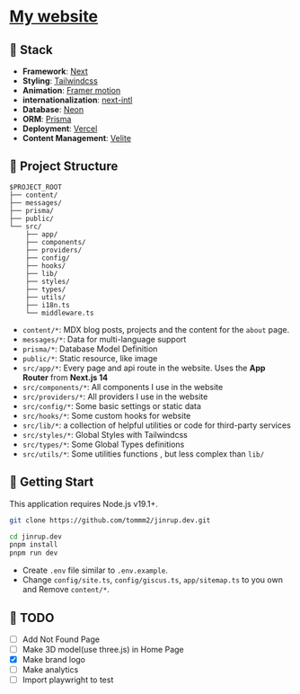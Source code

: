 # [My website](https://jinrup.vercel.app/)

## 🔧 Stack
- **Framework**: [Next](https://nextjs.org/)
- **Styling**: [Tailwindcss](https://tailwindcss.com/)
- **Animation**: [Framer motion](https://www.framer.com/motion/)
- **internationalization**: [next-intl](https://next-intl-docs.vercel.app)
- **Database**: [Neon](https://neon.tech/)
- **ORM**: [Prisma](https://www.prisma.io/)
- **Deployment**: [Vercel](https://vercel.com/)
- **Content Management**: [Velite](https://velite.js.org/)

## 📁 Project Structure
```
$PROJECT_ROOT
├── content/
├── messages/
├── prisma/
├── public/
└── src/
    ├── app/
    ├── components/
    ├── providers/
    ├── config/
    ├── hooks/
    ├── lib/
    ├── styles/
    ├── types/
    ├── utils/
    ├── i18n.ts
    └── middleware.ts
```
- `content/*`: MDX blog posts, projects and the content for the `about` page.
- `messages/*`: Data for multi-language support
- `prisma/*`: Database Model Definition
- `public/*`: Static resource, like image
- `src/app/*`: Every page and api route in the website. Uses the **App Router** from **Next.js 14**
- `src/components/*`: All components I use in the website
- `src/providers/*`: All providers I use in the website
- `src/config/*`: Some basic settings or static data
- `src/hooks/*`: Some custom hooks for website
- `src/lib/*`: a collection of helpful utilities or code for third-party services
- `src/styles/*`: Global Styles with Tailwindcss
- `src/types/*`: Some Global Types definitions
- `src/utils/*`: Some utilities functions , but less complex than `lib/`

## 👋 Getting Start

This application requires Node.js v19.1+.

```bash
git clone https://github.com/tommm2/jinrup.dev.git

cd jinrup.dev
pnpm install
pnpm run dev
```

- Create `.env` file similar to `.env.example`.
- Change `config/site.ts`, `config/giscus.ts`, `app/sitemap.ts` to you own and Remove `content/*`.

## 📝 TODO
- [ ] Add Not Found Page
- [ ] Make 3D model(use three.js) in Home Page
- [x] Make brand logo
- [ ] Make analytics
- [ ] Import playwright to test
